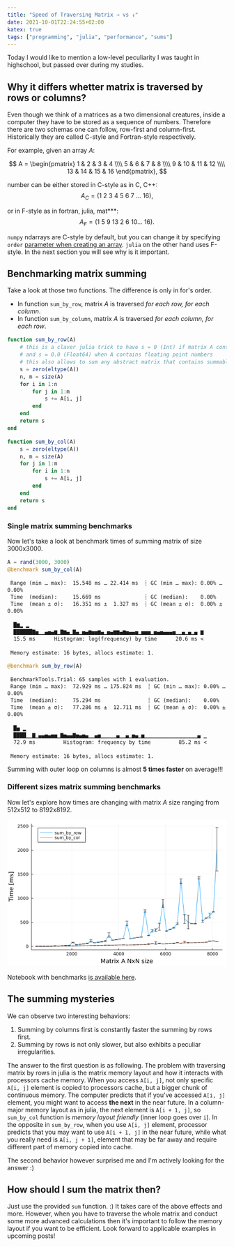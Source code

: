 ```yaml
---
title: "Speed of Traversing Matrix → vs ↓"
date: 2021-10-01T22:24:55+02:00
katex: true
tags: ["programming", "julia", "performance", "sums"]
---
```


Today I would like to mention a low-level peculiarity I was taught in highschool, but passed over during my studies.

## Why it differs whetter matrix is traversed by rows or columns?

Even though we think of a matrices as a two dimensional creatures, inside a computer they have to be stored as a sequence of numbers.
Therefore there are two schemas one can follow, row-first and column-first.
Historically they are called C-style and Fortran-style respectively.

For example, given an array $A$:

$$
A = \begin{pmatrix}
 1 & 2 & 3 & 4 \\\\ 5 & 6 & 7 & 8 \\\\  9 & 10 & 11 & 12 \\\\ 13 & 14 & 15 & 16
\end{pmatrix},
$$

number can be either stored in C-style as in C, C++:
$$
A_C = (1\ 2\ 3\ 4\ 5\ 6\ 7\ \dots\ 16),
$$

or in F-style as in fortran, julia, mat***:
$$
A_F = (1\ 5\ 9\ 13\ 2\ 6\ 10 \dots\ 16).
$$

`numpy` ndarrays are C-style by default, but you can change it by specifying `order` [parameter when creating an array](https://numpy.org/doc/stable/reference/generated/numpy.array.html#numpy-array).
`julia` on the other hand uses F-style.
In the next section you will see why is it important.

## Benchmarking matrix summing

Take a look at those two functions.
The difference is only in for's order.

* In function `sum_by_row`, matrix $A$ is traversed _for each row, for each column_.
* In function `sum_by_column`, matrix $A$ is traversed _for each column, for each row_.

```julia
function sum_by_row(A)
    # this is a claver julia trick to have s = 0 (Int) if matrix A contains integers
    # and s = 0.0 (Float64) when A contains floating point numbers
    # this also allows to sum any abstract matrix that contains summable elements
    s = zero(eltype(A))
    n, m = size(A)
    for i in 1:n
        for j in 1:m
            s += A[i, j]
        end
    end
    return s
end
```

```julia
function sum_by_col(A)
    s = zero(eltype(A))
    n, m = size(A)
    for j in 1:m
        for i in 1:n
            s += A[i, j]
        end
    end
    return s
end
```

### Single matrix summing benchmarks

Now let's take a look at benchmark times of summing matrix of size 3000x3000.

```julia
A = rand(3000, 3000)
@benchmark sum_by_col(A)
```

```
 Range (min … max):  15.548 ms … 22.414 ms  ┊ GC (min … max): 0.00% … 0.00%
 Time  (median):     15.669 ms              ┊ GC (median):    0.00%
 Time  (mean ± σ):   16.351 ms ±  1.327 ms  ┊ GC (mean ± σ):  0.00% ± 0.00%

  █▆▂ ▂                                                        
  ██████▇▅▁▁▄▅▄▆▁▇▆▄▁▇▄▁▅▄▆▅▅▆▄▁▅▄▆▆▄▆▅▄▄▅▁▅▅▅▁▅▄▅▄▄▄▅▁▁▄▁▄▁▄ ▆
  15.5 ms      Histogram: log(frequency) by time      20.6 ms <

 Memory estimate: 16 bytes, allocs estimate: 1.
 ```

```julia
@benchmark sum_by_row(A)
```

```
 BenchmarkTools.Trial: 65 samples with 1 evaluation.
 Range (min … max):  72.929 ms … 175.824 ms  ┊ GC (min … max): 0.00% … 0.00%
 Time  (median):     75.294 ms               ┊ GC (median):    0.00%
 Time  (mean ± σ):   77.286 ms ±  12.711 ms  ┊ GC (mean ± σ):  0.00% ± 0.00%

  █▅ ▂                                                          
  ████▁▁▇▁▄▄▅▄▅▅▁▇▅▄▄▇▅▄▅▄▁▁▄▅▁▁▁▁▁▄▁▁▄▁▅▄▁▅▁▁▁▁▁▁▁▁▁▁▁▁▁▁▁▁▁▄ ▁
  72.9 ms         Histogram: frequency by time         85.2 ms <

 Memory estimate: 16 bytes, allocs estimate: 1.
 ```

Summing with outer loop on columns is almost **5 times faster** on average!!!

### Different sizes matrix summing benchmarks

Now let's explore how times are changing with matrix $A$ size ranging from 512x512 to 8192x8192.

![Summing over rows vs columns benchmark](/posts/speed-of-traversing-matrix/benchmark.png)

Notebook with benchmarks [is available here](https://github.com/pstorozenko/pstorozenko.github.io/blob/main/code/speed-of-traversing-matrix/summing.ipynb).

## The summing mysteries

We can observe two interesting behaviors:

1. Summing by columns first is constantly faster the summing by rows first.
2. Summing by rows is not only slower, but also exhibits a peculiar irregularities.

The answer to the first question is as following.
The problem with traversing matrix by rows in julia is the matrix memory layout and how it interacts with processors cache memory.
When you access `A[i, j]`, not only specific `A[i, j]` element is copied to processors cache, but a bigger chunk of continuous memory.
The computer predicts that if you've accessed `A[i, j]` element, you might want to access **the next** in the near future.
In a column-major memory layout as in julia, the next element is `A[i + 1, j]`, so `sum_by_col` function is _memory layout friendly_ (inner loop goes over `i`).
In the opposite in `sum_by_row`, when you use `A[i, j]` element, processor predicts that you may want to use `A[i + 1, j]` in the near future, while what you really need is `A[i, j + 1]`, element that may be far away and require different part of memory copied into cache.

The second behavior however surprised me and I'm actively looking for the answer :)

## How should I sum the matrix then?

Just use the provided `sum` function. :)
It takes care of the above effects and more.
However, when you have to traverse the whole matrix and conduct some more advanced calculations then it's important to follow the memory layout if you want to be efficient.
Look forward to applicable examples in upcoming posts!
